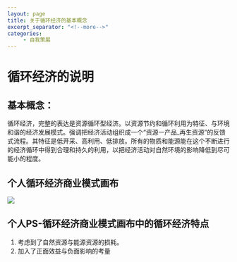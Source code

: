 ```yaml
---
layout: page
title: 关于循环经济的基本概念
excerpt_separator: "<!--more-->"
categories:
     - 自我策展
---
```

# 循环经济的说明
<!--more-->
## 基本概念：
循环经济，完整的表达是资源循环型经济。以资源节约和循环利用为特征、与环境和谐的经济发展模式。强调把经济活动组织成一个“资源一产品_再生资源”的反馈式流程。其特征是低开采、高利用、低排放。所有的物质和能源能在这个不断进行的经济循环中得到合理和持久的利用，以把经济活动对自然环境的影响降低到尽可能小的程度。

## 个人循环经济商业模式画布
<img src="https://gitee.com/timem00n/self-curation-1/raw/master/imgae/%E5%BE%AA%E7%8E%AF%E7%BB%8F%E6%B5%8E.png">



## 个人PS-循环经济商业模式画布中的循环经济特点

1. 考虑到了自然资源与能源资源的损耗。
2. 加入了正面效益与负面影响的考量
